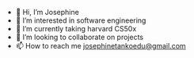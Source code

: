 - 👋 Hi, I’m Josephine
- 👀 I’m interested in software engineering
- 🌱 I’m currently taking harvard CS50x
- 💞️ I’m looking to collaborate on projects
- 📫 How to reach me josephinetankoedu@gmail.com

<!---
Josephinetech/Josephinetech is a ✨ special ✨ repository because its `README.md` (this file) appears on your GitHub profile.
You can click the Preview link to take a look at your changes.
--->
